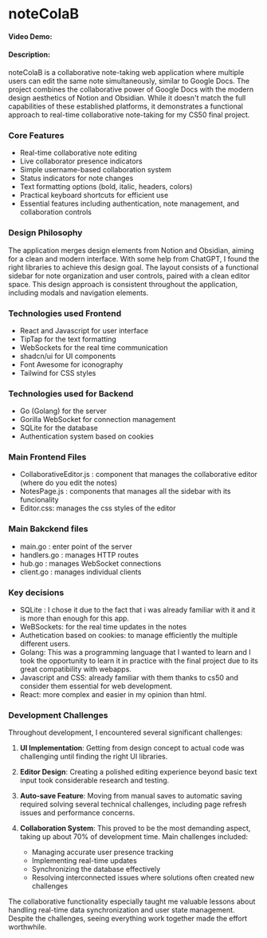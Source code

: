 # noteColaB
#### Video Demo:  <URL HERE>
#### Description:
noteColaB is a collaborative note-taking web application where multiple users can edit the same note simultaneously, similar to Google Docs. The project combines the collaborative power of Google Docs with the modern design aesthetics of Notion and Obsidian. While it doesn't match the full capabilities of these established platforms, it demonstrates a functional approach to real-time collaborative note-taking for my CS50 final project.

### Core Features
- Real-time collaborative note editing
- Live collaborator presence indicators
- Simple username-based collaboration system
- Status indicators for note changes
- Text formatting options (bold, italic, headers, colors)
- Practical keyboard shortcuts for efficient use
- Essential features including authentication, note management, and collaboration controls

### Design Philosophy
The application merges design elements from Notion and Obsidian, aiming for a clean and modern interface. With some help from ChatGPT, I found the right libraries to achieve this design goal. The layout consists of a functional sidebar for note organization and user controls, paired with a clean editor space. This design approach is consistent throughout the application, including modals and navigation elements.


### Technologies used Frontend
- React and Javascript for user interface
- TipTap for the text formatting 
- WebSockets for the real time communication
- shadcn/ui for UI components
- Font Awesome for iconography
- Tailwind for CSS styles


### Technologies used for Backend
- Go (Golang) for the server
- Gorilla WebSocket for connection management
- SQLite for the database
- Authentication system based on cookies

### Main Frontend Files
- CollaborativeEditor.js : component that manages the collaborative editor (where do you edit the notes)
- NotesPage.js : components that manages all the sidebar with its funcionality
- Editor.css: manages the css styles of the editor

### Main Bakckend files
- main.go : enter point of the server
- handlers.go : manages HTTP routes
- hub.go : manages WebSocket connections
- client.go : manages individual clients

### Key decisions
- SQLite : I chose it due to the fact that i was already familiar with it and it is more than enough for this app.
- WeBSockets: for the real time updates in the notes
- Authetication based on cookies: to manage efficiently the multiple different users.
- Golang: This was a programming language that I wanted to learn and I took the opportunity to learn it in practice with the final project due to its great compatibility with webapps.
- Javascript and CSS: already familiar with them thanks to cs50 and consider them essential for web development.
- React: more complex and easier in my opinion than html.

### Development Challenges
Throughout development, I encountered several significant challenges:

1. **UI Implementation**: Getting from design concept to actual code was challenging until finding the right UI libraries.

2. **Editor Design**: Creating a polished editing experience beyond basic text input took considerable research and testing.

3. **Auto-save Feature**: Moving from manual saves to automatic saving required solving several technical challenges, including page refresh issues and performance concerns.

4. **Collaboration System**: This proved to be the most demanding aspect, taking up about 70% of development time. Main challenges included:
   - Managing accurate user presence tracking
   - Implementing real-time updates
   - Synchronizing the database effectively
   - Resolving interconnected issues where solutions often created new challenges

The collaborative functionality especially taught me valuable lessons about handling real-time data synchronization and user state management. Despite the challenges, seeing everything work together made the effort worthwhile.
